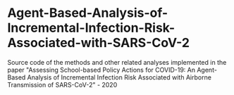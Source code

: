 # Agent-Based-Analysis-of-Incremental-Infection-Risk-Associated-with-SARS-CoV-2
Source code of the methods and other related analyses implemented in the paper "Assessing School-based Policy Actions for COVID-19: An Agent-Based Analysis of Incremental Infection Risk Associated with Airborne Transmission of SARS-CoV-2" - 2020
